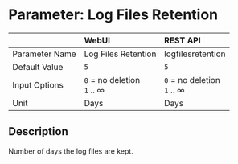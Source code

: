 # Parameter: Log Files Retention

|                   | WebUI               | REST API
|:---               |:---                 |:----
| Parameter Name    | Log Files Retention | logfilesretention
| Default Value     | `5`                 | `5`
| Input Options     | `0` = no deletion<br> `1` .. &infin; | `0` = no deletion<br> `1` .. &infin;
| Unit              | Days                | Days


## Description

Number of days the log files are kept.
